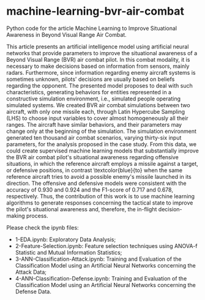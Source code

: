 # machine-learning-bvr-air-combat
Python code for the article Machine Learning to Improve Situational Awareness in Beyond Visual Range Air Combat.

This article presents an artificial intelligence model using artificial neural networks that provide parameters to improve the situational awareness of a Beyond Visual Range (BVR) air combat pilot. In this combat modality, it is necessary to make decisions based on information from sensors, mainly radars. Furthermore, since information regarding enemy aircraft systems is sometimes unknown, pilots' decisions are usually based on beliefs regarding the opponent. The presented model proposes to deal with such characteristics, generating behaviors for entities represented in a constructive simulation environment, i.e., simulated people operating simulated systems. We created BVR air combat simulations between two aircraft, with only one missile each, through Latin Hypercube Sampling (LHS) to choose input variables to cover almost homogeneously all their ranges. The aircraft have similar behaviors, and their parameters may change only at the beginning of the simulation. The simulation environment generated ten thousand air combat scenarios, varying thirty-six input parameters, for the analysis proposed in the case study. From this data, we could create supervised machine learning models that substantially improve the BVR air combat pilot's situational awareness regarding offensive situations, in which the reference aircraft employs a missile against a target, or defensive positions, in contrast \textcolor{blue}{to} when the same reference aircraft tries to avoid a possible enemy's missile launched in its direction. The offensive and defensive models were consistent with the accuracy of 0.930 and 0.924 and the F1-score of 0.717 and 0.678, respectively. Thus, the contribution of this work is to use machine learning algorithms to generate responses concerning the tactical state to improve the pilot's situational awareness and, therefore, the in-flight decision-making process.

Please check the ipynb files:

* 1-EDA.ipynb: Exploratory Data Analysis;
* 2-Feature-Selection.ipynb: Feature selection techniques using ANOVA-f Statistic and Mutual Information Statistics;
* 3-ANN-Classification-Attack.ipynb: Training and Evaluation of the Classification Model using an Artificial Neural Networks concerning the Attack Data;
* 4-ANN-Classification-Defense.ipynb: Training and Evaluation of the Classification Model using an Artificial Neural Networks concerning the Defense Data.
